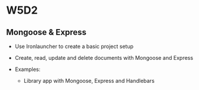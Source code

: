 # W5D2

## Mongoose & Express

- Use Ironlauncher to create a basic project setup
- Create, read, update and delete documents with Mongoose and Express

- Examples:
  - Library app with Mongoose, Express and Handlebars
